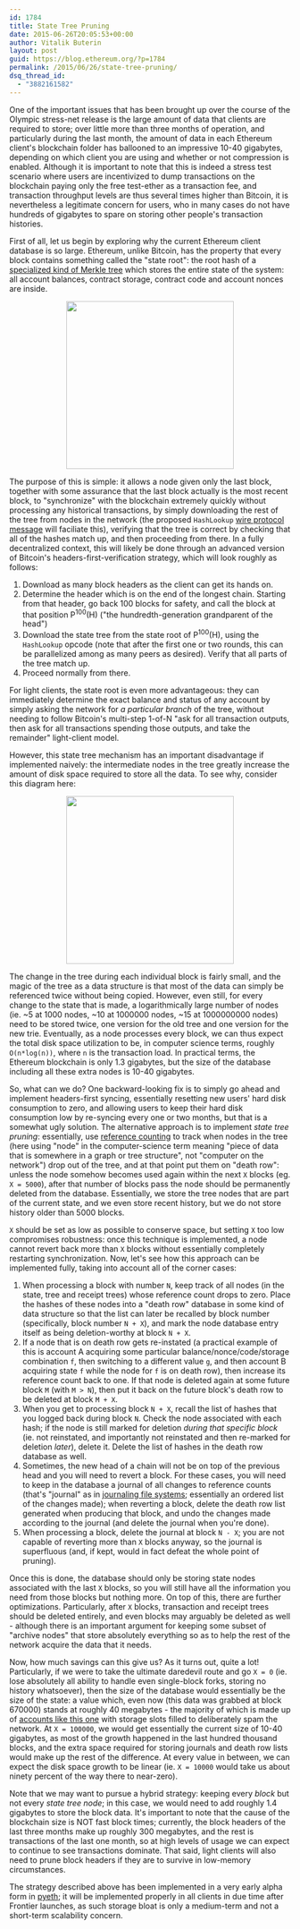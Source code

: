 ```yaml
---
id: 1784
title: State Tree Pruning
date: 2015-06-26T20:05:53+00:00
author: Vitalik Buterin
layout: post
guid: https://blog.ethereum.org/?p=1784
permalink: /2015/06/26/state-tree-pruning/
dsq_thread_id:
  - "3882161582"
---
```

<p>One of the important issues that has been brought up over the course of the Olympic stress-net release is the large amount of data that clients are required to store; over little more than three months of operation, and particularly during the last month, the amount of data in each Ethereum client's blockchain folder has ballooned to an impressive 10-40 gigabytes, depending on which client you are using and whether or not compression is enabled. Although it is important to note that this is indeed a stress test scenario where users are incentivized to dump transactions on the blockchain paying only the free test-ether as a transaction fee, and transaction throughput levels are thus several times higher than Bitcoin, it is nevertheless a legitimate concern for users, who in many cases do not have hundreds of gigabytes to spare on storing other people's transaction histories.</p>

<p>First of all, let us begin by exploring why the current Ethereum client database is so large. Ethereum, unlike Bitcoin, has the property that every block contains something called the "state root": the root hash of a <a href="https://github.com/ethereum/wiki/wiki/Patricia-Tree">specialized kind of Merkle tree</a> which stores the entire state of the system: all account balances, contract storage, contract code and account nonces are inside.</p>

<center>
<img src="https://blog.ethereum.org/wp-content/uploads/2015/06/ethblockchain_oneblock.png" height="300px"></img>
</center>

<p>The purpose of this is simple: it allows a node given only the last block, together with some assurance that the last block actually is the most recent block, to "synchronize" with the blockchain extremely quickly without processing any historical transactions, by simply downloading the rest of the tree from nodes in the network (the proposed <code>HashLookup</code> <a href="https://github.com/ethereum/wiki/wiki/Ethereum-Wire-Protocol">wire protocol message</a> will faciliate this), verifying that the tree is correct by checking that all of the hashes match up, and then proceeding from there. In a fully decentralized context, this will likely be done through an advanced version of Bitcoin's headers-first-verification strategy, which will look roughly as follows:</p>

<ol>
<li>Download as many block headers as the client can get its hands on.</li>
<li>Determine the header which is on the end of the longest chain. Starting from that header, go back 100 blocks for safety, and call the block at that position P<sup>100</sup>(H) ("the hundredth-generation grandparent of the head")</li>
<li>Download the state tree from the state root of P<sup>100</sup>(H), using the <code>HashLookup</code> opcode (note that after the first one or two rounds, this can be parallelized among as many peers as desired). Verify that all parts of the tree match up.</li>
<li>Proceed normally from there.</li>
</ol>

<p>For light clients, the state root is even more advantageous: they can immediately determine the exact balance and status of any account by simply asking the network for <em>a particular branch</em> of the tree, without needing to follow Bitcoin's multi-step 1-of-N "ask for all transaction outputs, then ask for all transactions spending those outputs, and take the remainder" light-client model.</p>

<p>However, this state tree mechanism has an important disadvantage if implemented naively: the intermediate nodes in the tree greatly increase the amount of disk space required to store all the data. To see why, consider this diagram here:</p>

<center>
<img src="https://blog.ethereum.org/wp-content/uploads/2015/06/ethblockchain.png" height="300px"></img>
</center>

<p>The change in the tree during each individual block is fairly small, and the magic of the tree as a data structure is that most of the data can simply be referenced twice without being copied. However, even still, for every change to the state that is made, a logarithmically large number of nodes (ie. ~5 at 1000 nodes, ~10 at 1000000 nodes, ~15 at 1000000000 nodes) need to be stored twice, one version for the old tree and one version for the new trie. Eventually, as a node processes every block, we can thus expect the total disk space utilization to be, in computer science terms, roughly <code>O(n*log(n))</code>, where <code>n</code> is the transaction load. In practical terms, the Ethereum blockchain is only 1.3 gigabytes, but the size of the database including all these extra nodes is 10-40 gigabytes.</p>

<p>So, what can we do? One backward-looking fix is to simply go ahead and implement headers-first syncing, essentially resetting new users' hard disk consumption to zero, and allowing users to keep their hard disk consumption low by re-syncing every one or two months, but that is a somewhat ugly solution. The alternative approach is to implement <em>state tree pruning</em>: essentially, use <a href="https://en.wikipedia.org/wiki/Reference_counting">reference counting</a> to track when nodes in the tree (here using "node" in the computer-science term meaning "piece of data that is somewhere in a graph or tree structure", not "computer on the network") drop out of the tree, and at that point put them on "death row": unless the node somehow becomes used again within the next <code>X</code> blocks (eg. <code>X = 5000</code>), after that number of blocks pass the node should be permanently deleted from the database. Essentially, we store the tree nodes that are part of the current state, and we even store recent history, but we do not store history older than 5000 blocks.</p>

<p><code>X</code> should be set as low as possible to conserve space, but setting <code>X</code> too low compromises robustness: once this technique is implemented, a node cannot revert back more than <code>X</code> blocks without essentially completely restarting synchronization. Now, let's see how this approach can be implemented fully, taking into account all of the corner cases:</p>

<ol>
<li>When processing a block with number <code>N</code>, keep track of all nodes (in the state, tree and receipt trees) whose reference count drops to zero. Place the hashes of these nodes into a "death row" database in some kind of data structure so that the list can later be recalled by block number (specifically, block number <code>N + X</code>), and mark the node database entry itself as being deletion-worthy at block <code>N + X</code>.</li>
<li>If a node that is on death row gets re-instated (a practical example of this is account A acquiring some particular balance/nonce/code/storage combination <code>f</code>, then switching to a different value <code>g</code>, and then account B acquiring state <code>f</code> while the node for <code>f</code> is on death row), then increase its reference count back to one. If that node is deleted again at some future block <code>M</code> (with <code>M &gt; N</code>), then put it back on the future block's death row to be deleted at block <code>M + X</code>.</li>
<li>When you get to processing block <code>N + X</code>, recall the list of hashes that you logged back during block <code>N</code>. Check the node associated with each hash; if the node is still marked for deletion <em>during that specific block</em> (ie. not reinstated, and importantly not reinstated and then re-marked for deletion <em>later</em>), delete it. Delete the list of hashes in the death row database as well.</li>
<li>Sometimes, the new head of a chain will not be on top of the previous head and you will need to revert a block. For these cases, you will need to keep in the database a journal of all changes to reference counts (that's "journal" as in <a href="https://en.wikipedia.org/wiki/Journaling_file_system">journaling file systems</a>; essentially an ordered list of the changes made); when reverting a block, delete the death row list generated when producing that block, and undo the changes made according to the journal (and delete the journal when you're done).</li>
<li>When processing a block, delete the journal at block <code>N - X</code>; you are not capable of reverting more than <code>X</code> blocks anyway, so the journal is superfluous (and, if kept, would in fact defeat the whole point of pruning).</li>
</ol>

<p>Once this is done, the database should only be storing state nodes associated with the last <code>X</code> blocks, so you will still have all the information you need from those blocks but nothing more. On top of this, there are further optimizations. Particularly, after <code>X</code> blocks, transaction and receipt trees should be deleted entirely, and even blocks may arguably be deleted as well - although there is an important argument for keeping some subset of "archive nodes" that store absolutely everything so as to help the rest of the network acquire the data that it needs.</p>

<p>Now, how much savings can this give us? As it turns out, quite a lot! Particularly, if we were to take the ultimate daredevil route and go <code>X = 0</code> (ie. lose absolutely all ability to handle even single-block forks, storing no history whatsoever), then the size of the database would essentially be the size of the state: a value which, even now (this data was grabbed at block 670000) stands at roughly 40 megabytes - the majority of which is made up of <a href="https://explorer.etherapps.info/address/0x798d86e782c8c34da97f7389a464c8af76ea3442">accounts like this one</a> with storage slots filled to deliberately spam the network. At <code>X = 100000</code>, we would get essentially the current size of 10-40 gigabytes, as most of the growth happened in the last hundred thousand blocks, and the extra space required for storing journals and death row lists would make up the rest of the difference. At every value in between, we can expect the disk space growth to be linear (ie. <code>X = 10000</code> would take us about ninety percent of the way there to near-zero).</p>

<p>Note that we may want to pursue a hybrid strategy: keeping every <em>block</em> but not every <em>state tree node</em>; in this case, we would need to add roughly 1.4 gigabytes to store the block data. It's important to note that the cause of the blockchain size is NOT fast block times; currently, the block headers of the last three months make up roughly 300 megabytes, and the rest is transactions of the last one month, so at high levels of usage we can expect to continue to see transactions dominate. That said, light clients will also need to prune block headers if they are to survive in low-memory circumstances.</p>

<p>The strategy described above has been implemented in a very early alpha form in <a href="https://github.com/ethereum/pyethereum/tree/pruning">pyeth</a>; it will be implemented properly in all clients in due time after Frontier launches, as such storage bloat is only a medium-term and not a short-term scalability concern.</p>
